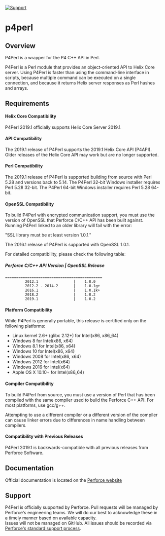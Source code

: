 [![Support](https://img.shields.io/badge/Support-Official-green.svg)](mailto:support@perforce.com)

# p4perl
## Overview
P4Perl is a wrapper for the P4 C++ API in Perl.

P4Perl is a Perl module that provides an object-oriented API to Helix Core server. Using P4Perl is faster than using the command-line interface in scripts, because multiple command can be executed on a single connection, and because it returns Helix server responses as Perl hashes and arrays.

## Requirements
#### Helix Core Compatibility
P4Perl 2019.1 officially supports Helix Core Server 2019.1. 
	  
#### API Compatibility
The 2019.1 release of P4Perl supports the 2019.1 Helix Core API (P4API). Older releases of the Helix Core API may work but are no longer supported.

#### Perl Compatibility
The 2019.1 release of P4Perl is supported building from source with Perl 5.28 and versions back to 5.14. 
The P4Perl 32-bit Windows installer requires Perl 5.28 32-bit. 
The P4Perl 64-bit Windows installer requires Perl 5.28 64-bit.

#### OpenSSL Compatibility
To build P4Perl with encrypted communication support, you must use the version of OpenSSL that Perforce C/C++ API has been built against. Running P4Perl linked to an older library will fail with the error:
	
"SSL library must be at least version 1.0.1."

The 2016.1 release of P4Perl is supported with OpenSSL 1.0.1.

For detailed compatibility, please check the following table:

##### Perforce C/C++ API Version | OpenSSL Release
	============================================
		     2012.1                | 	1.0.0
		     2012.2 - 2014.2       | 	1.0.1g+
		     2016.1                | 	1.0.1k+
		     2018.2                |    1.0.2
		     2019.1                |    1.0.2

#### Platform Compatibility

While P4Perl is generally portable, this release is certified only on the following platforms:

* Linux kernel 2.6+ (glibc 2.12+) for Intel(x86, x86_64)
* Windows 8 for Intel(x86, x64)
* Windows 8.1 for Intel(x86, x64)
* Windows 10 for Intel(x86, x64)
* Windows 2008 for Intel(x86, x64)
* Windows 2012 for Intel(x64)
* Windows 2016 for Intel(x64)
* Apple OS X 10.10+ for Intel(x86_64)

#### Compiler Compatibility

To build P4Perl from source, you must use a version of Perl that has been compiled with the same compiler used to build the Perforce C++ API. For most platforms, use gcc/g++.

Attempting to use a different compiler or a different version of the compiler can cause linker errors due to differences in name handling between compilers. 

#### Compatibility with Previous Releases

P4Perl 2019.1 is backwards-compatible with all previous releases from Perforce Software.

## Documentation
Official documentation is located on the [Perforce website](https://www.perforce.com/manuals/p4perl/Content/P4Perl/Home-p4perl.html)

## Support
P4Perl is officially supported by Perforce.
Pull requests will be managed by Perforce's engineering teams. We will do our best to acknowledge these in a timely manner based on available capacity.  
Issues will not be managed on GitHub. All issues should be recorded via [Perforce's standard support process](https://www.perforce.com/support/request-support). 
